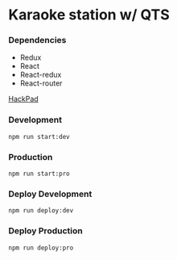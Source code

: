Karaoke station w/ QTS
=====

### Dependencies
- Redux
- React
- React-redux
- React-router

[HackPad](https://hackpad.com/Karaoke-Station-Web-Client-2k0DVADwvmc)

### Development

```
npm run start:dev
```

### Production

```
npm run start:pro
```

### Deploy Development

```
npm run deploy:dev
```

### Deploy Production

```
npm run deploy:pro
```
